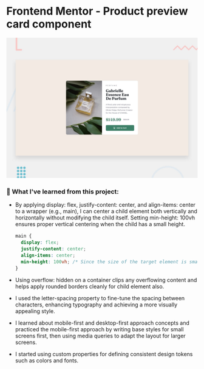 # Frontend Mentor - Product preview card component

![Design preview for the Product preview card component coding challenge](./design/desktop-preview.jpg)

### 🧠 What I've learned from this project:
- By applying display: flex, justify-content: center, and align-items: center to a wrapper (e.g., main), I can center a child element both vertically and horizontally without modifying the child itself. Setting min-height: 100vh ensures proper vertical centering when the child has a small height.
  ```css
  main {
    display: flex;
    justify-content: center;
    align-items: center;
    min-height: 100vh; /* Since the size of the target element is small in height, set this make it's parent's height equal the screen height which help center it */
  }
  ```

- Using overflow: hidden on a container clips any overflowing content and helps apply rounded borders cleanly for child element also.

- I used the letter-spacing property to fine-tune the spacing between characters, enhancing typography and achieving a more visually appealing style.

- I learned about mobile-first and desktop-first approach concepts and practiced the mobile-first approach by writing base styles for small screens first, then using media queries to adapt the layout for larger screens.

- I started using custom properties for defining consistent design tokens such as colors and fonts.
